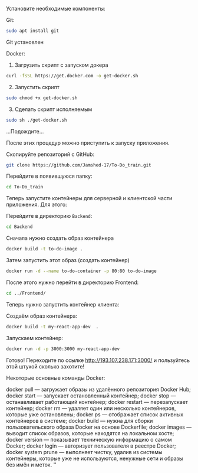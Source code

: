 
Установите необходимые компоненты:

Git:
```bash
sudo apt install git
```

Git установлен

Docker:
1. Загрузить скрипт с запуском докера
```bash
curl -fsSL https://get.docker.com -o get-docker.sh
```
2. Запустить скрипт
```bash
sudo chmod +x get-docker.sh
```
3. Сделать скрипт исполняемым
```bash
sudo sh ./get-docker.sh
```

...Подождите...

После этих процедур можно приступить к запуску приложения. 

Скопируйте репозиторий с GitHub:
```bash
git clone https://github.com/Jamshed-17/To-Do_train.git
```

Перейдите в появившуюся папку:
```bash
cd To-Do_train
```

Теперь запустите контейнеры для серверной и клиентской части приложения. Для этого:

Перейдите в директорию `Backend`:
```bash
cd Backend
```

Сначала нужно создать образ контейнера
```bash
docker build -t to-do-image .
```

Затем запустить этот образ (создать контейнер)
```bash
docker run -d --name to-do-container -p 80:80 to-do-image
```

После этого нужно перейти в директорию Frontend:
```bash
cd ../Frontend/
```

Теперь нужно запустить контейнер клиента:

Создаём образ контейнера:
```bash
docker build -t my-react-app-dev  .
```

Запускаем контейнер:
```bash
docker run -d -p 3000:3000 my-react-app-dev
```

Готово! Переходите по ссылке http://193.107.238.171:3000/ и пользуйтесь этой штукой сколько захотите!




Некоторые основные команды Docker:

docker pull — загружает образы из удалённого репозитория Docker Hub; 
docker start — запускает остановленный контейнер; 
docker stop — останавливает работающий контейнер; 
docker restart — перезапускает контейнер; 
docker rm — удаляет один или несколько контейнеров, которые уже остановлены; 
docker ps — отображает список активных контейнеров в системе; 
docker build — нужна для сборки пользовательского образа Docker на основе Dockerfile; 
docker images — выводит список образов, которые находятся на локальном хосте; 
docker version — показывает техническую информацию о самом Docker; 
docker login — авторизует пользователя в реестре Docker; 
docker system prune — выполняет чистку, удалив из системы контейнеры, которые уже не используются, ненужные сети и образы без имён и меток. ''